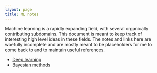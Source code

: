 ```yaml
---
layout: page
title: ML notes
---
```


<p class="message">
Machine learning is a rapidly expanding field, with several organically contributing subdomains. This document is meant to keep track of interesting high level ideas in these fields. The notes and links here are woefully incomplete and are mostly meant to be placeholders for me to come back to and to maintain useful references. 
</p>

- [Deep learning](/ml/deeplearning)
- [Bayesian methods](/ml/bayesianmethods)
